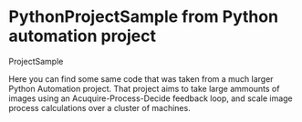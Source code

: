 # PythonProjectSample from Python automation project
ProjectSample

Here you can find some same code that was taken from a much larger Python Automation project. That project aims to take large ammounts of images using an Acuquire-Process-Decide feedback loop, and scale image process calculations over a cluster of machines.


